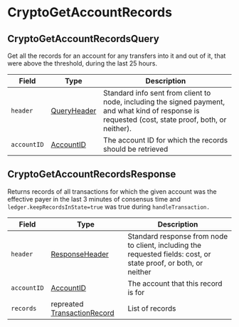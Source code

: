 # CryptoGetAccountRecords

## CryptoGetAccountRecordsQuery

Get all the records for an account for any transfers into it and out of it, that were above the threshold, during the last 25 hours.

| Field       | Type                                                                                                                                                     | Description                                                                                                                                         |
| ----------- | -------------------------------------------------------------------------------------------------------------------------------------------------------- | --------------------------------------------------------------------------------------------------------------------------------------------------- |
| `header`    | [QueryHeader](https://github.com/theekrystallee/hedera-style-guide/blob/sdk-v1/deprecated/hedera-api/cryptocurrency-accounts/broken-reference/README.md) | Standard info sent from client to node, including the signed payment, and what kind of response is requested (cost, state proof, both, or neither). |
| `accountID` | [AccountID](https://github.com/theekrystallee/hedera-style-guide/blob/sdk-v1/deprecated/hedera-api/cryptocurrency-accounts/broken-reference/README.md)   | The account ID for which the records should be retrieved                                                                                            |

## CryptoGetAccountRecordsResponse

Returns records of all transactions for which the given account was the effective payer in the last 3 minutes of consensus time and `ledger.keepRecordsInState=true` was true during `handleTransaction.`

| Field       | Type                                                                                                                                                                     | Description                                                                                                      |
| ----------- | ------------------------------------------------------------------------------------------------------------------------------------------------------------------------ | ---------------------------------------------------------------------------------------------------------------- |
| `header`    | [ResponseHeader](https://github.com/theekrystallee/hedera-style-guide/blob/sdk-v1/deprecated/hedera-api/cryptocurrency-accounts/broken-reference/README.md)              | Standard response from node to client, including the requested fields: cost, or state proof, or both, or neither |
| `accountID` | [AccountID](https://github.com/theekrystallee/hedera-style-guide/blob/sdk-v1/deprecated/hedera-api/cryptocurrency-accounts/broken-reference/README.md)                   | The account that this record is for                                                                              |
| `records`   | repreated [TransactionRecord](https://github.com/theekrystallee/hedera-style-guide/blob/sdk-v1/deprecated/hedera-api/cryptocurrency-accounts/broken-reference/README.md) | List of records                                                                                                  |
